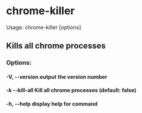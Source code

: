 # chrome-killer

Usage: chrome-killer [options]

## Kills all chrome processes

### Options:
  #### -V, --version  output the version number 
  #### -k --kill-all  Kill all chrome processes (default: false)
  #### -h, --help     display help for command
